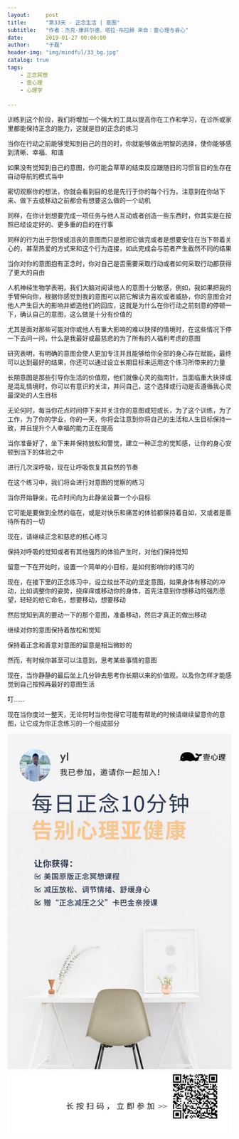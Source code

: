 ```yaml
---
layout:     post
title:      "第33天 - 正念生活 | 意图"
subtitle:   "作者：杰克·康菲尔德、塔拉·布拉赫 来自：壹心理与睿心"
date:       2019-01-27 00:00:00
author:     "于磊"
header-img: "img/mindful/33_bg.jpg"
catalog: true
tags:
    - 正念冥想
    - 壹心理
    - 心理学

---
```


训练到这个阶段，我们将增加一个强大的工具以提高你在工作和学习，在诊所或家里都能保持正念的能力，这就是目的正念的练习

当你在行动之前能够觉知到自己的目的时，你就能够做出明智的选择，使你能够感到清晰、幸福、和谐

如果没有觉知到自己的意图，你可能会草草的结束反应跟随旧的习惯盲目的生存在自动导航的模式当中

密切观察你的想法，你就会看到目的总是先行于你的每个行为，注意到在你站下来、做下去或移动之前都会有想要这么做的一个动机

同样，在你计划想要完成一项任务与他人互动或者创造一些东西时，你其实是在按照已经设定好的、更多重的目的在行事

同样的行为出于怨恨或沮丧的意图而只是想把它做完或者是想要安住在当下带着关心的，甚至热爱的方式来和这个行为连接，如此完成会与前者产生截然不同的结果

当你对你的意图抱有正念时，你对自己是否需要采取行动或者如何采取行动都获得了更大的自由

人机神经生物学表明，我们大脑对阅读他人的意图十分敏感，例如，我如果把我的手臂伸向你，根据你感觉到我的意图可以把它解读为喜欢或者威胁，你的意图会对他人产生巨大的影响并塑造他们的回应，这就是为什么在你行动之前刻意的停顿一下，确认自己的意图，这么做是十分有价值的

尤其是面对那些可能对你或他人有重大影响的难以抉择的情境时，在这些情况下停一下去问一问，什么是我最好或最慈悲的为了所有的人福利考虑的意图

研究表明，有明确的意图会使人更加专注并且能够给你全部的身心存在赋能，最终可以达到最好的结果，你还可以通过设立长期目标来运用这个练习所带来的力量

长期意图是那些引导你生活的价值观，他们就像心灵的指南针，当面临重大抉择或是混乱情境时，你可以有意识的关注，并问自己，这个选择或行动是否遵循我心灵最深处的人生目标

无论何时，每当你花点时间停下来并关注你的意图或短或长，为了这个训练，为了工作，为了你的学业，你的一天，你将会注意到你将自己的生活和人生目标保持一致，并且提升个人幸福的能力正在提高

当你准备好了，坐下来并保持放松和警觉，建立一种正念的觉知感，让你的身心安顿到当下的体验之中

进行几次深呼吸，现在让呼吸恢复其自然的节奏

在这个练习中，我们将会进行对意图的觉察的练习

当你开始静坐，花点时间向为此静坐设置一个小目标

它可能是要做到全然的临在，或是对快乐和痛苦的体验都保持着自如，又或者是善待所有的一切

现在，请继续正念和慈悲的核心练习

保持对呼吸的觉知或者有其他强烈的体验产生时，对他们保持觉知

留意一下在开始时，设置一个简单的小目标，是如何影响你的练习的

现在，在接下里的正念练习中，设立纹丝不动的坚定意图，如果身体有移动的冲动，比如调整你的姿势，挠痒痒或移动你的身体，首先注意到你想移动的强烈愿望，轻轻的给它命名，想要移动，想要移动

然后觉知到真的要动一下的那个意图，准备移动，然后才真正的做出移动

继续对你的意图保持着放松和觉知

保持着正念和善意对意图的留意是相当微妙的

然而，有时候你甚至可以注意到，思考某些事情的意图

现在，当你静静的最后坐上几分钟去思考你长期以来的价值观，以及你怎样才能感觉到自己按照再最好的意图生活

叮...... 

现在当你度过一整天，无论何时当你觉得它可能有帮助的时候请继续留意你的意图，让它成为你正念练习的一个组成部分





![mindful_directory](/img/mindful/share.jpeg)





























